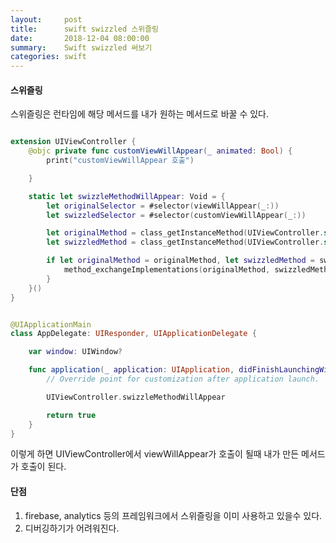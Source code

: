 ```yaml
---
layout:     post
title:      swift swizzled 스위즐링
date:       2018-12-04 08:00:00
summary:    Swift swizzled 써보기
categories: swift
---
```


#### 스위즐링

스위즐링은 런타임에 해당 메서드를 내가 원하는 메서드로 바꿀 수 있다.


```Swift

extension UIViewController {
    @objc private func customViewWillAppear(_ animated: Bool) {
        print("customViewWillAppear 호출")

    }

    static let swizzleMethodWillAppear: Void = {
        let originalSelector = #selector(viewWillAppear(_:))
        let swizzledSelector = #selector(customViewWillAppear(_:))

        let originalMethod = class_getInstanceMethod(UIViewController.self, originalSelector)
        let swizzledMethod = class_getInstanceMethod(UIViewController.self, swizzledSelector)

        if let originalMethod = originalMethod, let swizzledMethod = swizzledMethod {
            method_exchangeImplementations(originalMethod, swizzledMethod)
        }
    }()
}

```


```Swift

@UIApplicationMain
class AppDelegate: UIResponder, UIApplicationDelegate {

    var window: UIWindow?

    func application(_ application: UIApplication, didFinishLaunchingWithOptions launchOptions: [UIApplication.LaunchOptionsKey: Any]?) -> Bool {
        // Override point for customization after application launch.

        UIViewController.swizzleMethodWillAppear

        return true
    }
}

```

이렇게 하면 UIViewController에서 viewWillAppear가 호출이 될때 내가 만든 메서드가 호출이 된다.

#### 단점

1. firebase, analytics 등의 프레임워크에서 스위즐링을 이미 사용하고 있을수 있다.
2. 디버깅하기가 어려워진다.
